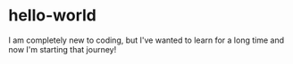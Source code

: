 # hello-world
I am completely new to coding, but I've wanted to learn for a long time and now I'm starting that journey!
